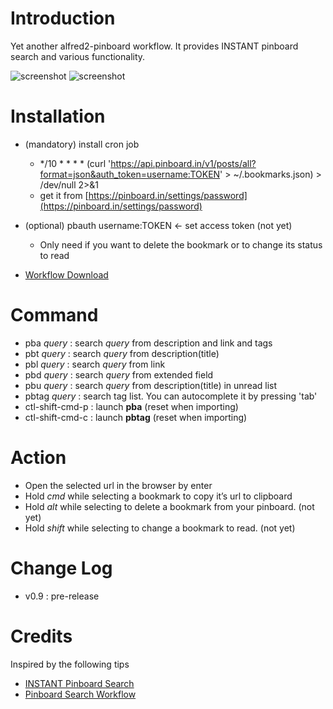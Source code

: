 # Introduction 

Yet another alfred2-pinboard workflow. It provides INSTANT pinboard search and various functionality.

![screenshot](https://raw.github.com/jmjeong/alfred-extension/master/pinboard/screenshot.jpg)
![screenshot](https://raw.github.com/jmjeong/alfred-extension/master/pinboard/search.jpg)

# Installation 

- (mandatory) install cron job
	- */10 * * * * (curl 'https://api.pinboard.in/v1/posts/all?format=json&auth_token=username:TOKEN' > ~/.bookmarks.json) > /dev/null 2>&1
	- get it from [https://pinboard.in/settings/password](https://pinboard.in/settings/password)
- (optional) pbauth username:TOKEN <- set access token (not yet)
	- Only need if you want to delete the bookmark or to change its status to read
	
- [Workflow Download](https://raw.github.com/jmjeong/alfred-extension/master/pinboard/pinboard.alfredworkflow)

# Command

- pba *query* : search *query* from description and link and tags
- pbt *query* : search *query* from description(title)
- pbl *query* : search *query* from link
- pbd *query* : search *query* from extended field
- pbu *query* : search *query* from description(title) in unread list
- pbtag *query* : search tag list. You can autocomplete it by pressing 'tab'
- ctl-shift-cmd-p : launch **pba** (reset when importing)
- ctl-shift-cmd-c : launch **pbtag** (reset when importing)

# Action

- Open the selected url in the browser by enter
- Hold *cmd* while selecting a bookmark to copy it’s url to clipboard
- Hold *alt* while selecting to delete a bookmark from your pinboard. (not yet)
- Hold *shift* while selecting to change a bookmark to read. (not yet)

# Change Log 

- v0.9 : pre-release

# Credits

Inspired by the following tips 

- [INSTANT Pinboard Search](https://gist.github.com/myfreeweb/5189568)
- [Pinboard Search Workflow](http://www.alfredforum.com/topic/979-pinboard-search-workflow/)
